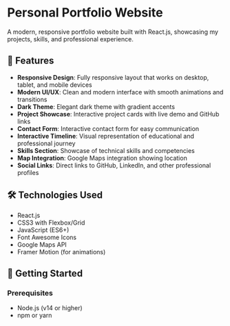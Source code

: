 # Personal Portfolio Website

A modern, responsive portfolio website built with React.js, showcasing my projects, skills, and professional experience.

## 🌟 Features

- **Responsive Design**: Fully responsive layout that works on desktop, tablet, and mobile devices
- **Modern UI/UX**: Clean and modern interface with smooth animations and transitions
- **Dark Theme**: Elegant dark theme with gradient accents
- **Project Showcase**: Interactive project cards with live demo and GitHub links
- **Contact Form**: Interactive contact form for easy communication
- **Interactive Timeline**: Visual representation of educational and professional journey
- **Skills Section**: Showcase of technical skills and competencies
- **Map Integration**: Google Maps integration showing location
- **Social Links**: Direct links to GitHub, LinkedIn, and other professional profiles

## 🛠️ Technologies Used

- React.js
- CSS3 with Flexbox/Grid
- JavaScript (ES6+)
- Font Awesome Icons
- Google Maps API
- Framer Motion (for animations)

## 🚀 Getting Started

### Prerequisites

- Node.js (v14 or higher)
- npm or yarn

